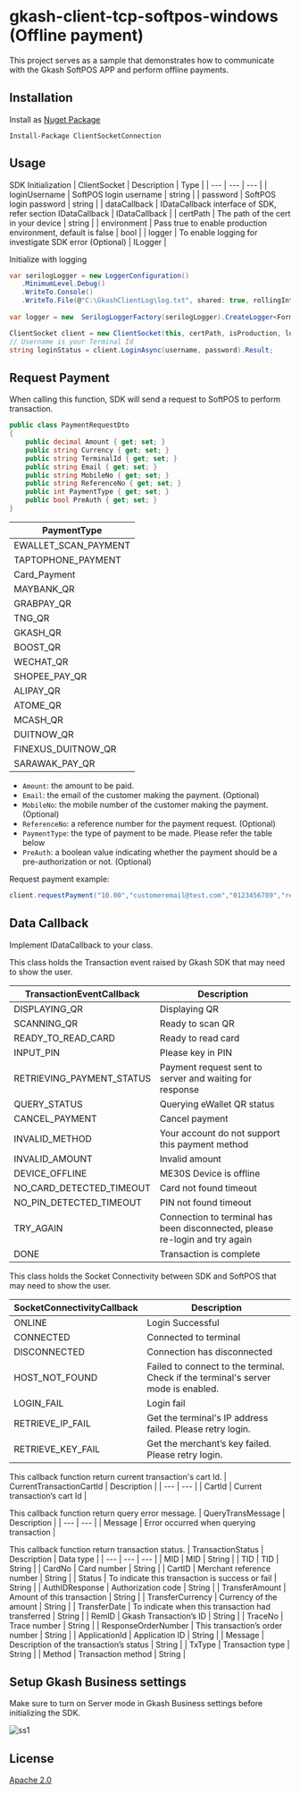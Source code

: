# gkash-client-tcp-softpos-windows (Offline payment)
This project serves as a sample that demonstrates how to communicate with the Gkash SoftPOS APP and perform offline payments.

## Installation

Install as [Nuget Package](https://www.nuget.org/packages/ClientSocketConnection)

```
Install-Package ClientSocketConnection
```

## Usage
SDK Initialization
| ClientSocket | Description | Type |
| --- | --- | --- |
| loginUsername | SoftPOS login username | string |
| password | SoftPOS login password | string |
| dataCallback | IDataCallback interface of SDK, refer section IDataCallback | IDataCallback |
| certPath | The path of the cert in your device | string |
| environment | Pass true to enable production environment, default is false | bool |
| logger | To enable logging for investigate SDK error (Optional) | ILogger |

Initialize with logging
```csharp
var serilogLogger = new LoggerConfiguration()
   .MinimumLevel.Debug()
   .WriteTo.Console()
   .WriteTo.File(@"C:\GkashClientLog\log.txt", shared: true, rollingInterval: RollingInterval.Month).CreateLogger();
                    
var logger = new  SerilogLoggerFactory(serilogLogger).CreateLogger<Form1>();

ClientSocket client = new ClientSocket(this, certPath, isProduction, logger);
// Username is your Terminal Id
string loginStatus = client.LoginAsync(username, password).Result;

```

## Request Payment

When calling this function, SDK will send a request to SoftPOS to perform transaction.

```csharp
public class PaymentRequestDto
{
    public decimal Amount { get; set; }
    public string Currency { get; set; }
    public string TerminalId { get; set; }
    public string Email { get; set; }
    public string MobileNo { get; set; }
    public string ReferenceNo { get; set; }
    public int PaymentType { get; set; }
    public bool PreAuth { get; set; }
}
```

| PaymentType |
| --- |
| EWALLET_SCAN_PAYMENT |
| TAPTOPHONE_PAYMENT |
| Card_Payment |
| MAYBANK_QR |
| GRABPAY_QR |
| TNG_QR |
| GKASH_QR |
| BOOST_QR |
| WECHAT_QR |
| SHOPEE_PAY_QR |
| ALIPAY_QR |
| ATOME_QR |
| MCASH_QR |
| DUITNOW_QR |
| FINEXUS_DUITNOW_QR |
| SARAWAK_PAY_QR |

- `Amount`: the amount to be paid.
- `Email`: the email of the customer making the payment. (Optional)
- `MobileNo`: the mobile number of the customer making the payment. (Optional)
- `ReferenceNo`: a reference number for the payment request. (Optional)
- `PaymentType`: the type of payment to be made. Please refer the table below
- `PreAuth`: a boolean value indicating whether the payment should be a pre-authorization or not. (Optional)

Request payment example:
```csharp
client.requestPayment("10.00","customeremail@test.com","0123456789","refnum123", PaymentType.Card_Payment, false);
```

## Data Callback

Implement IDataCallback to your class.

This class holds the Transaction event raised by Gkash SDK that may need to show the user.

| TransactionEventCallback | Description |
| --- | --- |
| DISPLAYING_QR | Displaying QR |
| SCANNING_QR | Ready to scan QR |
| READY_TO_READ_CARD | Ready to read card |
| INPUT_PIN | Please key in PIN |
| RETRIEVING_PAYMENT_STATUS | Payment request sent to server and waiting for response |
| QUERY_STATUS | Querying eWallet QR status |
| CANCEL_PAYMENT | Cancel payment |
| INVALID_METHOD | Your account do not support this payment method |
| INVALID_AMOUNT | Invalid amount |
| DEVICE_OFFLINE | ME30S Device is offline |
| NO_CARD_DETECTED_TIMEOUT | Card not found timeout |
| NO_PIN_DETECTED_TIMEOUT | PIN not found timeout |
| TRY_AGAIN | Connection to terminal has been disconnected, please re-login and try again |
| DONE | Transaction is complete |

This class holds the Socket Connectivity between SDK and SoftPOS that may need to show the user.

| SocketConnectivityCallback | Description |
| --- | --- |
| ONLINE | Login Successful |
| CONNECTED | Connected to terminal |
| DISCONNECTED | Connection has disconnected |
| HOST_NOT_FOUND | Failed to connect to the terminal. Check if the terminal's server mode is enabled. |
| LOGIN_FAIL | Login fail |
| RETRIEVE_IP_FAIL | Get the terminal's IP address failed. Please retry login. |
| RETRIEVE_KEY_FAIL | Get the merchant’s key failed. Please retry login. |

This callback function return current transaction's cart Id.
| CurrentTransactionCartId | Description |
| --- | --- |
| CartId | Current transaction’s cart Id |

This callback function return query error message.
| QueryTransMessage | Description |
| --- | --- |
| Message | Error occurred when querying transaction |

This callback function return transaction status.
| TransactionStatus | Description | Data type |
| --- | --- | --- |
| MID | MID | String |
| TID | TID | String |
| CardNo | Card number | String |
| CartID | Merchant reference number | String |
| Status | To indicate this transaction is success or fail | String |
| AuthIDResponse | Authorization code | String |
| TransferAmount | Amount of this transaction | String |
| TransferCurrency | Currency of the amount | String |
| TransferDate | To indicate when this transaction had transferred | String |
| RemID | Gkash Transaction’s ID | String |
| TraceNo | Trace number | String |
| ResponseOrderNumber | This transaction’s order number | String |
| ApplicationId | Application ID | String |
| Message | Description of the transaction’s status | String |
| TxType | Transaction type | String |
| Method | Transaction method | String |

## Setup Gkash Business settings

Make sure to turn on Server mode in Gkash Business settings before initializing the SDK.

![ss1](https://github.com/gkashmy/gkash-client-tcp-softpos-windows/assets/72077476/daa2076d-3d55-452f-b483-fe4b7ce19533)

## License
[Apache 2.0](https://choosealicense.com/licenses/apache-2.0/)
